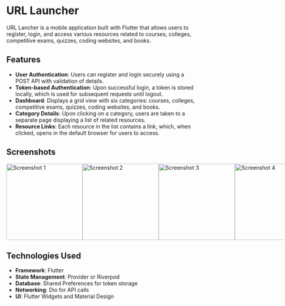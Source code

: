 # URL Launcher

URL Lancher is a mobile application built with Flutter that allows users to register, login, and access various resources related to courses, colleges, competitive exams, quizzes, coding websites, and books.

## Features

- **User Authentication**: Users can register and login securely using a POST API with validation of details.
- **Token-based Authentication**: Upon successful login, a token is stored locally, which is used for subsequent requests until logout.
- **Dashboard**: Displays a grid view with six categories: courses, colleges, competitive exams, quizzes, coding websites, and books.
- **Category Details**: Upon clicking on a category, users are taken to a separate page displaying a list of related resources.
- **Resource Links**: Each resource in the list contains a link, which, when clicked, opens in the default browser for users to access.

## Screenshots

  <div style="display: flex; justify-content: space-between;">
    <img src="https://github.com/BhavikPindoriya/url_launcher/assets/154498968/08c64c58-9947-4bf9-afea-cbe69936d4b3" alt="Screenshot 1" width="200">
    <img src="https://github.com/BhavikPindoriya/url_launcher/assets/154498968/8a103b3f-5dc2-4e87-9ba9-c20b7999da6b" alt="Screenshot 2" width="200">
    <img src="https://github.com/BhavikPindoriya/url_launcher/assets/154498968/1fcffd01-141b-4e07-ab74-9d22c960a212" alt="Screenshot 3" width="200">
    <img src="https://github.com/BhavikPindoriya/url_launcher/assets/154498968/008de3a4-0926-4403-9320-1e8de694ebcc" alt="Screenshot 4" width="200">
    <img src="https://github.com/BhavikPindoriya/url_launcher/assets/154498968/a2f487bb-8e0c-473a-9d1c-8a236835a9ea" alt="Screenshot 4" width="200">
    <img src="https://github.com/BhavikPindoriya/url_launcher/assets/154498968/c74d4b92-6c7c-45e8-afc9-2c90c45a4659" alt="Screenshot 4" width="200">
    <img src="https://github.com/BhavikPindoriya/url_launcher/assets/154498968/0df98dcf-ad08-451c-9fb8-5ebc7cf90652" alt="Screenshot 4" width="200">
    <img src="https://github.com/BhavikPindoriya/url_launcher/assets/154498968/cca7541a-6d92-4b16-b5df-646cda82ba6d" alt="Screenshot 4" width="200">
</div>

## Technologies Used

- **Framework**: Flutter
- **State Management**: Provider or Riverpod
- **Database**: Shared Preferences for token storage
- **Networking**: Dio for API calls
- **UI**: Flutter Widgets and Material Design


